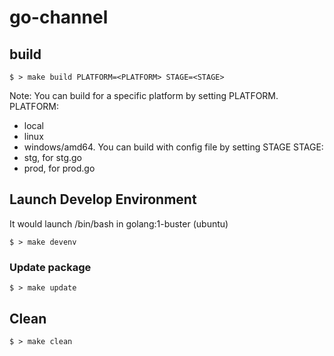 # go-channel

## build

```shell
$ > make build PLATFORM=<PLATFORM> STAGE=<STAGE>
```

Note:
You can build for a specific platform by setting PLATFORM.
PLATFORM:
* local
* linux
* windows/amd64.
You can build with config file by setting STAGE
STAGE:
* stg, for stg.go
* prod, for prod.go

## Launch Develop Environment

It would launch /bin/bash in golang:1-buster (ubuntu)
```shell
$ > make devenv
```

### Update package

```shell
$ > make update
```

## Clean

```shell
$ > make clean
```

